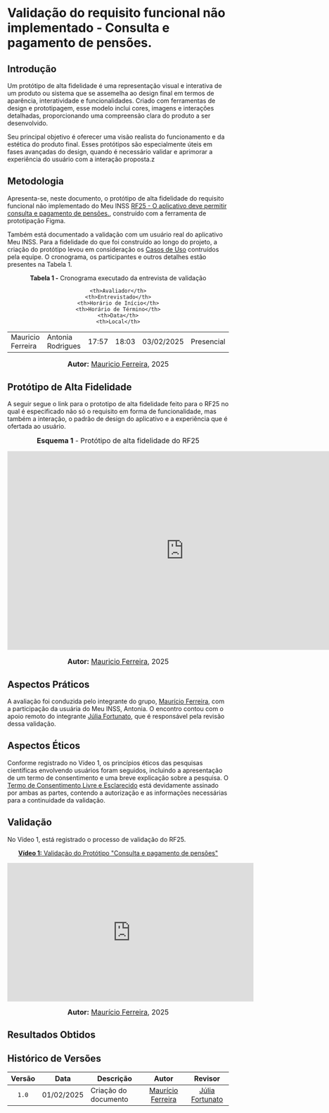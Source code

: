 # Validação do requisito funcional não implementado - Consulta e pagamento de pensões.

## Introdução

Um protótipo de alta fidelidade é uma representação visual e interativa de um produto ou sistema que se assemelha ao design final em termos de aparência, interatividade e funcionalidades. Criado com ferramentas de design e prototipagem, esse modelo inclui cores, imagens e interações detalhadas, proporcionando uma compreensão clara do produto a ser desenvolvido.

Seu principal objetivo é oferecer uma visão realista do funcionamento e da estética do produto final. Esses protótipos são especialmente úteis em fases avançadas do design, quando é necessário validar e aprimorar a experiência do usuário com a interação proposta.z

## Metodologia

Apresenta-se, neste documento, o protótipo de alta fidelidade do requisito funcional não implementado do Meu INSS [RF25 - O aplicativo deve permitir consulta e pagamento de pensões.](https://requisitos-de-software.github.io/2024.2-MeuINSS/elicitacao/requisitos_elicitados/#tabela-de-requisitos-funcionais-elicitados), construído com a ferramenta de prototipação Figma.

Também está documentado a validação com um usuário real do aplicativo Meu INSS. Para a fidelidade do que foi construído ao longo do projeto, a criação do protótipo levou em consideração os [Casos de Uso](https://requisitos-de-software.github.io/2024.2-MeuINSS/modelagem_parte1/casosdeuso/) contruídos pela equipe. O cronograma, os participantes e outros detalhes estão presentes na Tabela 1.

<div align="center">
<p><b>Tabela 1 -</b> Cronograma executado da entrevista de validação</p>
  
  <table>
  <tr>
 
    <th>Avaliador</th>
    <th>Entrevistado</th>
    <th>Horário de Início</th>
    <th>Horário de Término</th>
    <th>Data</th>
    <th>Local</th>
  </tr>
  <tr>
    <td>Mauricio Ferreira </td>
    <td>Antonia Rodrigues</td>
    <td>17:57</td>
    <td>18:03</td>
    <td>03/02/2025</td>
    <td>Presencial</td>
  </tr>
</table>

<font size="3"><p style="text-align: center"><b>Autor:</b> <a href="https://github.com/mauricio-araujoo">Mauricio Ferreira</a>, 2025</p></font>
</div>

## Protótipo de Alta Fidelidade

A seguir segue o link para o prototipo de alta fidelidade feito para o RF25 no qual é especificado não só o requisito em forma de funcionalidade, mas também a interação, o padrão de design do aplicativo e a experiência que é ofertada ao usuário.
<center>

<font size="3"><b>Esquema 1</b> - Protótipo de alta fidelidade do RF25</font>

<iframe style="border: 1px solid rgba(0, 0, 0, 0.1);" width="800" height="450" src="https://embed.figma.com/design/6RkMLbVpe7VFw4xISJtBXz/%5BREQ%5D---Meu-INSS?embed-host=share" allowfullscreen></iframe>
</center>
<font size="3"><p style="text-align: center"><b>Autor:</b> <a href="https://github.com/mauricio-araujoo">Mauricio Ferreira</a>, 2025</p></font>

## Aspectos Práticos

A avaliação foi conduzida pelo integrante do grupo, [Maurício Ferreira](https://github.com/mauricio-araujoo), com a participação da usuária do Meu INSS, Antonia. O encontro contou com o apoio remoto do integrante [Júlia Fortunato](https://github.com/julia-fortunato), que é responsável pela revisão dessa validação.

## Aspectos Éticos

Conforme registrado no Vídeo 1, os princípios éticos das pesquisas científicas envolvendo usuários foram seguidos, incluindo a apresentação de um termo de consentimento e uma breve explicação sobre a pesquisa. O [Termo de Consentimento Livre e Esclarecido](TermoAntonia.pdf) está devidamente assinado por ambas as partes, contendo a autorização e as informações necessárias para a continuidade da validação.

## Validação

No Vídeo 1, está registrado o processo de validação do RF25. 

<div align="center">

<p style="text-align: center"><a href="https://youtu.be/" target="blanket"><b>Vídeo 1:</b> Validação do Protótipo "Consulta e pagamento de pensões"</a></p>

<iframe width="560" height="315" src="https://www.youtube.com/embed/Ghb3IppNXWk" title=" Validação do protótipo do RF 25 - Meu INSS " frameborder="0" allow="accelerometer; autoplay; clipboard-write; encrypted-media; gyroscope; picture-in-picture" allowfullscreen></iframe>

<font size="3"><p style="text-align: center"><b>Autor:</b> <a href="https://github.com/mauricio-araujoo">Maurício Ferreira</a>, 2025</p></font>
</div>

## Resultados Obtidos

## Histórico de Versões

| Versão | Data       | Descrição            |                       Autor                        |                     Revisor                      |
| :----: | ---------- | -------------------- | :------------------------------------------------: | :----------------------------------------------: |
| `1.0`  | 01/02/2025 |  Criação do documento |  [Maurício Ferreira](https://github.com/mauricio-araujoo)   | [Júlia Fortunato](https://github.com/julia-fortunato) |